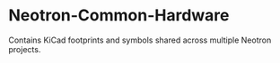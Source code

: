 # Neotron-Common-Hardware
Contains KiCad footprints and symbols shared across multiple Neotron projects.
